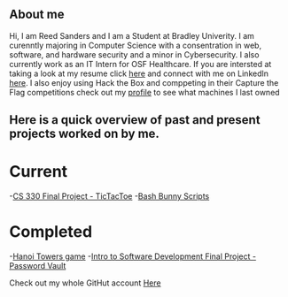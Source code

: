 ## About me
Hi, I am Reed Sanders and I am a Student at Bradley Univerity. I am curenntly majoring in Computer Science with a consentration in web, software, and hardware security and a minor in Cybersecurity. I also currently work as an IT Intern for OSF Healthcare. If you are intersted at taking a look at my resume click [here](https://github.com/Reed604/Reed604.github.io/blob/main/Resume.pdf) and connect with me on Linkedln [here](https://www.linkedin.com/in/reed-sanders-44a2071ba/). I also enjoy using Hack the Box and comppeting in their Capture the Flag competitions check out my [profile](https://app.hackthebox.com/profile/overview) to see what machines I last owned


## Here is a quick overview of past and present projects worked on by me.

# Current
-[CS 330 Final Project - TicTacToe](https://github.com/Reed604/CS-330-Final-Project)
-[Bash Bunny Scripts](https://github.com/Reed604/Bash-Bunny-Scrips.git)



# Completed
-[Hanoi Towers game](https://github.com/Reed604/Hanoi-Toweres)
-[Intro to Software Development Final Project - Password Vault](https://github.com/Reed604/Password-Vault.git)




Check out my whole GitHut account [Here](https://github.com/Reed604)
